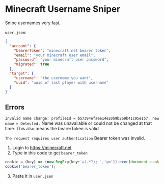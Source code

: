 # Minecraft Username Sniper
Snipe usernames very fast.

`user.json`:
```json
{
  "account": {
    "bearerToken": "minecraft.net bearer token",
    "email": "your minecraft user email",
    "password": "your minecraft user password",
    "migrated": true
  },
  "target": {
    "username": "the username you want",
    "uuid": "uuid of last player with username"
  }
}
```

## Errors
`Invalid name change: profileId = b57394efaee14e20b9b269b41c95e1b7, new name = Detected.`
Name was unavailable or could not be changed at that time. This also means the bearerToken is valid

`The request requires user authentication`
Bearer token was invalid.

1) Login to https://minecraft.net
2) Type in this code to get `bearer_token`
```js
cookie = (key) => (new RegExp(key+'=(.*?); ','gm')).exec(document.cookie+'; ')[1]
cookie('bearer_token');
```
3) Paste it in `user.json`